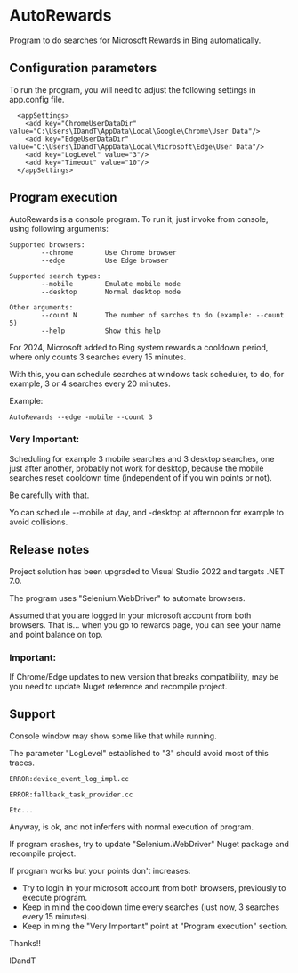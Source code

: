 
# AutoRewards

Program to do searches for Microsoft Rewards in Bing automatically.


## Configuration parameters

To run the program, you will need to adjust the following settings in app.config file.

```
  <appSettings>
    <add key="ChromeUserDataDir" value="C:\Users\IDandT\AppData\Local\Google\Chrome\User Data"/>
    <add key="EdgeUserDataDir" value="C:\Users\IDandT\AppData\Local\Microsoft\Edge\User Data"/>
    <add key="LogLevel" value="3"/>
    <add key="Timeout" value="10"/>
  </appSettings>
```

## Program execution

AutoRewards is a console program. To run it, just invoke from console, using following arguments:

```
Supported browsers:
        --chrome        Use Chrome browser
        --edge          Use Edge browser

Supported search types:
        --mobile        Emulate mobile mode
        --desktop       Normal desktop mode

Other arguments:
        --count N       The number of sarches to do (example: --count 5)
        --help          Show this help
```

For 2024, Microsoft added to Bing system rewards a cooldown period, where only counts 3 searches every 15 minutes.

With this, you can schedule searches at windows task scheduler, to do, for example, 3 or 4 searches every 20 minutes.

Example:

```
AutoRewards --edge -mobile --count 3
```

### Very Important: 

Scheduling for example 3 mobile searches and 3 desktop searches, one just after another, probably not work for desktop, 
because the mobile searches reset cooldown time (independent of if you win points or not).

Be carefully with that. 

Yo can schedule --mobile at day, and -desktop at afternoon for example to avoid collisions.


## Release notes

Project solution has been upgraded to Visual Studio 2022 and targets .NET 7.0.

The program uses "Selenium.WebDriver" to automate browsers.

Assumed that you are logged in your microsoft account from both browsers. That is... when you go to rewards page, you can see your name and point balance on top.


### Important:

If Chrome/Edge updates to new version that breaks compatibility, may be you need to update Nuget reference and recompile project.


## Support

Console window may show some like that while running. 

The parameter "LogLevel" established to "3" should avoid most of this traces.

```
ERROR:device_event_log_impl.cc

ERROR:fallback_task_provider.cc

Etc...
```

Anyway, is ok, and not inferfers with normal execution of program.

If program crashes, try to update "Selenium.WebDriver" Nuget package and recompile project.

If program works but your points don't increases:

- Try to login in your microsoft account from both browsers, previously to execute program.
- Keep in mind the cooldown time every searches (just now, 3 searches every 15 minutes).
- Keep in ming the "Very Important" point at "Program execution" section.



Thanks!!

IDandT

